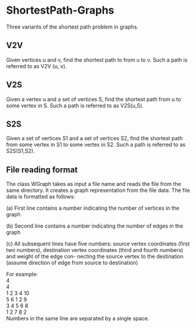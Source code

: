 # ShortestPath-Graphs
Three variants of the shortest path problem in graphs.
## V2V 
Given vertices u and v, find the shortest path to from u to v. Such a path is referred to as V2V (u, v).
## V2S
Given a vertex u and a set of vertices S, find the shortest path from u to some vertex in S. Such a path is referred to as V2S(u,S).
## S2S
Given a set of vertices S1 and a set of vertices S2, find the shortest path from some vertex in S1 to some vertex in S2. Such a path is referred to as S2S(S1,S2).
## File reading format
The class WGraph takes as input a file name and reads the file from the same directory. It creates a graph representation from the file data. The file data is formatted as follows:

(a) First line contains a number indicating the number of vertices in the graph

(b) Second line contains a number indicating the number of edges in the graph

(c) All subsequent lines have five numbers: source vertex coordinates (first two numbers),
destination vertex coordinates (third and fourth numbers) and weight of the edge con-
necting the source vertex to the destination (assume direction of edge from source to
destination)

For example:  
4  
4  
1 2 3 4 10  
5 6 1 2 9  
3 4 5 6 8  
1 2 7 8 2  
Numbers in the same line are separated by a single space.


